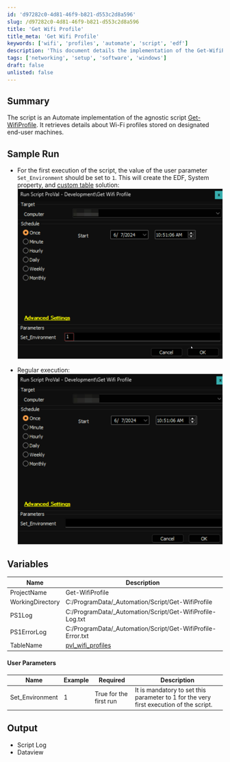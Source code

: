 ```yaml
---
id: 'd97282c0-4d81-46f9-b821-d553c2d8a596'
slug: /d97282c0-4d81-46f9-b821-d553c2d8a596
title: 'Get Wifi Profile'
title_meta: 'Get Wifi Profile'
keywords: ['wifi', 'profiles', 'automate', 'script', 'edf']
description: 'This document details the implementation of the Get-WifiProfile script within ConnectWise Automate, providing instructions on its execution, required parameters, and output generated, including log files and data views.'
tags: ['networking', 'setup', 'software', 'windows']
draft: false
unlisted: false
---
```


## Summary

The script is an Automate implementation of the agnostic script [Get-WifiProfile](/docs/478f97f0-d069-4f50-9b93-2c9ca9ec63cd). It retrieves details about Wi-Fi profiles stored on designated end-user machines.

## Sample Run

- For the first execution of the script, the value of the user parameter `Set_Environment` should be set to `1`. This will create the EDF, System property, and [custom table](/docs/cffbdce7-7390-4b11-9300-6a34799b7d82) solution:  
  ![Sample Run Image 1](../../../static/img/docs/d97282c0-4d81-46f9-b821-d553c2d8a596/image_1.png)  

- Regular execution:  
  ![Sample Run Image 2](../../../static/img/docs/d97282c0-4d81-46f9-b821-d553c2d8a596/image_2.png)  

## Variables

| Name               | Description                                          |
|--------------------|------------------------------------------------------|
| ProjectName        | Get-WifiProfile                                      |
| WorkingDirectory    | C:/ProgramData/_Automation/Script/Get-WifiProfile   |
| PS1Log             | C:/ProgramData/_Automation/Script/Get-WifiProfile-Log.txt |
| PS1ErrorLog        | C:/ProgramData/_Automation/Script/Get-WifiProfile-Error.txt |
| TableName          | [pvl_wifi_profiles](/docs/f317da6e-0ea2-4c1e-bad9-4d0ad25684d3) |

#### User Parameters

| Name               | Example | Required              | Description                                                                 |
|--------------------|---------|-----------------------|-----------------------------------------------------------------------------|
| Set_Environment     | 1       | True for the first run | It is mandatory to set this parameter to 1 for the very first execution of the script. |

## Output

- Script Log
- Dataview


